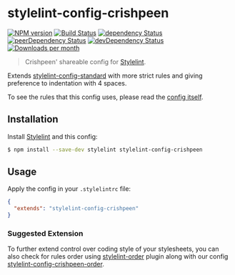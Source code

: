 # stylelint-config-crishpeen

[![NPM version](http://img.shields.io/npm/v/stylelint-config-crishpeen.svg)](https://www.npmjs.org/package/stylelint-config-crishpeen)
[![Build Status](https://travis-ci.org/crishpeen/stylelint-config-crishpeen.svg?branch=master)](https://travis-ci.org/crishpeen/stylelint-config-crishpeen)
[![dependency Status](https://david-dm.org/crishpeen/stylelint-config-crishpeen/status.svg)](https://david-dm.org/crishpeen/stylelint-config-crishpeen)
[![peerDependency Status](https://david-dm.org/crishpeen/stylelint-config-crishpeen/peer-status.svg)](https://david-dm.org/crishpeen/stylelint-config-crishpeen?type=peer)
[![devDependency Status](https://david-dm.org/crishpeen/stylelint-config-crishpeen/dev-status.svg)](https://david-dm.org/crishpeen/stylelint-config-crishpeen?type=dev)
[![Downloads per month](https://img.shields.io/npm/dm/stylelint-config-crishpeen.svg?style=flat)](https://npmcharts.com/compare/stylelint-config-crishpeen)

> Crishpeen' shareable config for [Stylelint](https://github.com/stylelint/stylelint).

Extends [stylelint-config-standard](https://github.com/stylelint/stylelint-config-standard) with
more strict rules and giving preference to indentation with 4 spaces.

To see the rules that this config uses, please read the [config itself](./index.js).

## Installation

Install [Stylelint](https://github.com/stylelint/stylelint) and this config:

```bash
$ npm install --save-dev stylelint stylelint-config-crishpeen
```

## Usage

Apply the config in your `.stylelintrc` file:

```json
{
  "extends": "stylelint-config-crishpeen"
}
```

### Suggested Extension

To further extend control over coding style of your stylesheets, you can also check for rules order
using [stylelint-order](https://github.com/hudochenkov/stylelint-order) plugin along with our config
[stylelint-config-crishpeen-order](https://github.com/crishpeen/stylelint-config-crishpeen-order).
